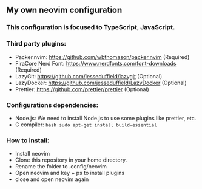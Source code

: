 ## My own neovim configuration

### This configuration is focused to TypeScript, JavaScript.

### Third party plugins:

- Packer.nvim: https://github.com/wbthomason/packer.nvim (Required)
- FiraCore Nerd Font: https://www.nerdfonts.com/font-downloads (Required)
- LazyGit: https://github.com/jesseduffield/lazygit (Optional)
- LazyDocker: https://github.com/jesseduffield/LazyDocker (Optional)
- Prettier: https://github.com/prettier/prettier (Optional)

### Configurations dependencies:

- Node.js: We need to install Node.js to use some plugins like prettier, etc.
- C compiler: ```bash sudo apt-get install build-essential```

### How to install:

- Install neovim
- Clone this repository in your home directory.
- Rename the folder to .config/neovim
- Open neovim and key <space> + ps to install plugins
- close and open neovim again
